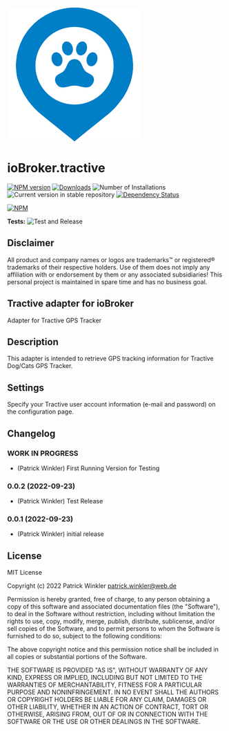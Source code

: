 ![Logo](admin/tractive.png)
# ioBroker.tractive

[![NPM version](https://img.shields.io/npm/v/iobroker.tractive.svg)](https://www.npmjs.com/package/iobroker.tractive)
[![Downloads](https://img.shields.io/npm/dm/iobroker.tractive.svg)](https://www.npmjs.com/package/iobroker.tractive)
![Number of Installations](https://iobroker.live/badges/tractive-installed.svg)
![Current version in stable repository](https://iobroker.live/badges/tractive-stable.svg)
[![Dependency Status](https://img.shields.io/david/Guinness1000/iobroker.tractive.svg)](https://david-dm.org/Guinness1000/iobroker.tractive)

[![NPM](https://nodei.co/npm/iobroker.tractive.png?downloads=true)](https://nodei.co/npm/iobroker.tractive/)

**Tests:** ![Test and Release](https://github.com/Guinness1000/ioBroker.tractive/workflows/Test%20and%20Release/badge.svg)

## Disclaimer

All product and company names or logos are trademarks™ or registered® trademarks of their respective holders. 
Use of them does not imply any affiliation with or endorsement by them or any associated subsidiaries!
This personal project is maintained in spare time and has no business goal.

## Tractive adapter for ioBroker

Adapter for Tractive GPS Tracker

## Description

This adapter is intended to retrieve GPS tracking information for Tractive Dog/Cats GPS Tracker.

## Settings

Specify your Tractive user account information (e-mail and password) on the configuration page.

## Changelog
<!--
	Placeholder for the next version (at the beginning of the line):
	### **WORK IN PROGRESS**
-->

### **WORK IN PROGRESS**
* (Patrick Winkler) First Running Version for Testing

### 0.0.2 (2022-09-23)
* (Patrick Winkler) Test Release

### 0.0.1 (2022-09-23)
* (Patrick Winkler) initial release

## License
MIT License

Copyright (c) 2022 Patrick Winkler <patrick.winkler@web.de>

Permission is hereby granted, free of charge, to any person obtaining a copy
of this software and associated documentation files (the "Software"), to deal
in the Software without restriction, including without limitation the rights
to use, copy, modify, merge, publish, distribute, sublicense, and/or sell
copies of the Software, and to permit persons to whom the Software is
furnished to do so, subject to the following conditions:

The above copyright notice and this permission notice shall be included in all
copies or substantial portions of the Software.

THE SOFTWARE IS PROVIDED "AS IS", WITHOUT WARRANTY OF ANY KIND, EXPRESS OR
IMPLIED, INCLUDING BUT NOT LIMITED TO THE WARRANTIES OF MERCHANTABILITY,
FITNESS FOR A PARTICULAR PURPOSE AND NONINFRINGEMENT. IN NO EVENT SHALL THE
AUTHORS OR COPYRIGHT HOLDERS BE LIABLE FOR ANY CLAIM, DAMAGES OR OTHER
LIABILITY, WHETHER IN AN ACTION OF CONTRACT, TORT OR OTHERWISE, ARISING FROM,
OUT OF OR IN CONNECTION WITH THE SOFTWARE OR THE USE OR OTHER DEALINGS IN THE
SOFTWARE.
